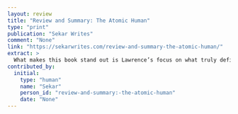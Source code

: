 ```yaml
---
layout: review
title: "Review and Summary: The Atomic Human"
type: "print"
publication: "Sekar Writes"
comment: "None"
link: "https://sekarwrites.com/review-and-summary-the-atomic-human/"
extract: >
  What makes this book stand out is Lawrence’s focus on what truly defines us as humans. He argues that it’s not our strengths or technological achievements, but our vulnerabilities.
contributed_by:
  initial:
    type: "human"
    name: "Sekar"
    person_id: "review-and-summary:-the-atomic-human"
    date: "None"
---
```


